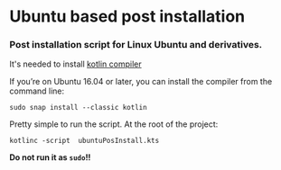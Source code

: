 # Ubuntu based post installation
### Post installation script for Linux Ubuntu and derivatives.

It's needed to install [kotlin compiler](https://kotlinlang.org/docs/tutorials/command-line.html)

If you’re on Ubuntu 16.04 or later, you can install the compiler from the command line:

`sudo snap install --classic kotlin`

Pretty simple to run the script. At the root of the project:

`kotlinc -script  ubuntuPosInstall.kts`

**Do not run it as `sudo`!!**